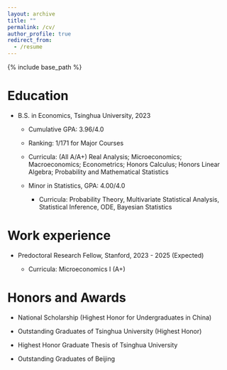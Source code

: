 ```yaml
---
layout: archive
title: ""
permalink: /cv/
author_profile: true
redirect_from:
  - /resume
---
```


{% include base_path %}

Education
======
* B.S. in Economics, Tsinghua University, 2023

  * Cumulative GPA: 3.96/4.0  

  * Ranking: 1/171 for Major Courses 

  * Curricula: (All A/A+) Real Analysis; Microeconomics; Macroeconomics; Econometrics; Honors Calculus; Honors Linear Algebra; Probability and Mathematical Statistics

  * Minor in Statistics, GPA: 4.00/4.0  
    
    * Curricula: Probability Theory, Multivariate Statistical Analysis, Statistical Inference, ODE, Bayesian Statistics


Work experience
======
* Predoctoral Research Fellow, Stanford, 2023 - 2025 (Expected)

  * Curricula: Microeconomics I (A+)


Honors and Awards
======

* National Scholarship (Highest Honor for Undergraduates in China)

* Outstanding Graduates of Tsinghua University (Highest Honor)

* Highest Honor Graduate Thesis of Tsinghua University

* Outstanding Graduates of Beijing


